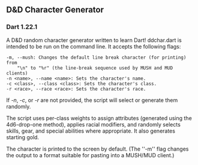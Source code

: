 ## D&D Character Generator
### Dart 1.22.1

A D&D random character generator written to learn Dart! ddchar.dart is intended to be run on the command line. It accepts the following flags:

    -m, --mush: Changes the default line break character (for printing) from
        "\n" to "%r" (the line-break sequence used by MUSH and MUD clients)
    -n <name>, --name <name>: Sets the character's name.
    -c <class>, --class <class>: Sets the character's class.
    -r <race>, --race <race>: Sets the character's race.

If *-n*, *-c*, or *-r* are not provided, the script will select or generate them randomly.

The script uses per-class weights to assign attributes (generated using the 4d6-drop-one method), applies racial modifiers, and randomly selects skills, gear, and special abilities where appropriate. It also generates starting gold.

The character is printed to the screen by default. (The ''-m'' flag changes the output to a format suitable for pasting into a MUSH/MUD client.)
